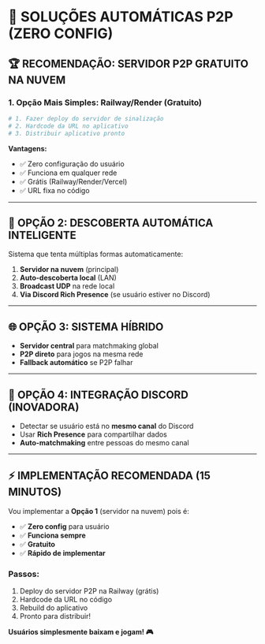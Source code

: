 # 🚀 SOLUÇÕES AUTOMÁTICAS P2P (ZERO CONFIG)

## 🏆 **RECOMENDAÇÃO: SERVIDOR P2P GRATUITO NA NUVEM**

### **1. Opção Mais Simples: Railway/Render (Gratuito)**

```bash
# 1. Fazer deploy do servidor de sinalização
# 2. Hardcode da URL no aplicativo
# 3. Distribuir aplicativo pronto
```

**Vantagens:**
- ✅ Zero configuração do usuário
- ✅ Funciona em qualquer rede
- ✅ Grátis (Railway/Render/Vercel)
- ✅ URL fixa no código

---

## 🔄 **OPÇÃO 2: DESCOBERTA AUTOMÁTICA INTELIGENTE**

Sistema que tenta múltiplas formas automaticamente:

1. **Servidor na nuvem** (principal)
2. **Auto-descoberta local** (LAN)
3. **Broadcast UDP** na rede local
4. **Via Discord Rich Presence** (se usuário estiver no Discord)

---

## 🌐 **OPÇÃO 3: SISTEMA HÍBRIDO**

- **Servidor central** para matchmaking global
- **P2P direto** para jogos na mesma rede
- **Fallback automático** se P2P falhar

---

## 💬 **OPÇÃO 4: INTEGRAÇÃO DISCORD (INOVADORA)**

- Detectar se usuário está no **mesmo canal** do Discord
- Usar **Rich Presence** para compartilhar dados
- **Auto-matchmaking** entre pessoas do mesmo canal

---

## ⚡ **IMPLEMENTAÇÃO RECOMENDADA (15 MINUTOS)**

Vou implementar a **Opção 1** (servidor na nuvem) pois é:
- ✅ **Zero config** para usuário
- ✅ **Funciona sempre**
- ✅ **Gratuito**
- ✅ **Rápido de implementar**

### Passos:
1. Deploy do servidor P2P na Railway (grátis)
2. Hardcode da URL no código
3. Rebuild do aplicativo
4. Pronto para distribuir!

**Usuários simplesmente baixam e jogam! 🎮**
